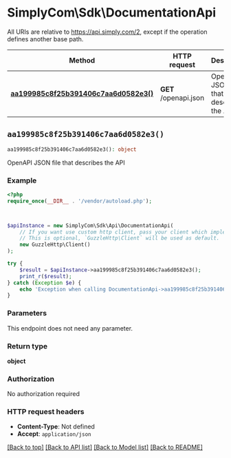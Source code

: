 # SimplyCom\Sdk\DocumentationApi

All URIs are relative to https://api.simply.com/2, except if the operation defines another base path.

| Method | HTTP request | Description |
| ------------- | ------------- | ------------- |
| [**aa199985c8f25b391406c7aa6d0582e3()**](DocumentationApi.md#aa199985c8f25b391406c7aa6d0582e3) | **GET** /openapi.json | OpenAPI JSON file that describes the API |


## `aa199985c8f25b391406c7aa6d0582e3()`

```php
aa199985c8f25b391406c7aa6d0582e3(): object
```

OpenAPI JSON file that describes the API

### Example

```php
<?php
require_once(__DIR__ . '/vendor/autoload.php');



$apiInstance = new SimplyCom\Sdk\Api\DocumentationApi(
    // If you want use custom http client, pass your client which implements `GuzzleHttp\ClientInterface`.
    // This is optional, `GuzzleHttp\Client` will be used as default.
    new GuzzleHttp\Client()
);

try {
    $result = $apiInstance->aa199985c8f25b391406c7aa6d0582e3();
    print_r($result);
} catch (Exception $e) {
    echo 'Exception when calling DocumentationApi->aa199985c8f25b391406c7aa6d0582e3: ', $e->getMessage(), PHP_EOL;
}
```

### Parameters

This endpoint does not need any parameter.

### Return type

**object**

### Authorization

No authorization required

### HTTP request headers

- **Content-Type**: Not defined
- **Accept**: `application/json`

[[Back to top]](#) [[Back to API list]](../../README.md#endpoints)
[[Back to Model list]](../../README.md#models)
[[Back to README]](../../README.md)
